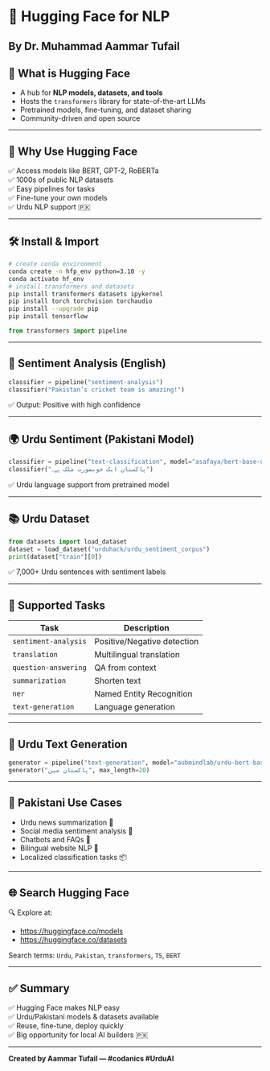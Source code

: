 # 🤗 Hugging Face for NLP 
**By Dr. Muhammad Aammar Tufail**
---

## 📘 What is Hugging Face

- A hub for **NLP models, datasets, and tools**
- Hosts the `transformers` library for state-of-the-art LLMs
- Pretrained models, fine-tuning, and dataset sharing
- Community-driven and open source

---

## 🧠 Why Use Hugging Face

✅ Access models like BERT, GPT-2, RoBERTa  
✅ 1000s of public NLP datasets  
✅ Easy pipelines for tasks  
✅ Fine-tune your own models  
✅ Urdu NLP support 🇵🇰

---

## 🛠️ Install & Import

```bash
# create conda environment
conda create -n hfp_env python=3.10 -y
conda activate hf_env
# install transformers and datasets
pip install transformers datasets ipykernel
pip install torch torchvision torchaudio
pip install --upgrade pip
pip install tensorflow
```

```python
from transformers import pipeline
```

---

## 🧪 Sentiment Analysis (English)

```python
classifier = pipeline("sentiment-analysis")
classifier("Pakistan’s cricket team is amazing!")
```

✅ Output: Positive with high confidence

---

## 🌍 Urdu Sentiment (Pakistani Model)

```python
classifier = pipeline("text-classification", model="asafaya/bert-base-urdu")
classifier("پاکستان ایک خوبصورت ملک ہے۔")
```

✅ Urdu language support from pretrained model

---

## 📚 Urdu Dataset

```python
from datasets import load_dataset
dataset = load_dataset("urduhack/urdu_sentiment_corpus")
print(dataset["train"][0])
```

✅ 7,000+ Urdu sentences with sentiment labels

---

## 🧩 Supported Tasks

| Task               | Description |
|--------------------|-------------|
| `sentiment-analysis` | Positive/Negative detection |
| `translation`         | Multilingual translation |
| `question-answering`  | QA from context |
| `summarization`       | Shorten text |
| `ner`                 | Named Entity Recognition |
| `text-generation`     | Language generation |

---

## 💬 Urdu Text Generation

```python
generator = pipeline("text-generation", model="aubmindlab/urdu-bert-base-uncased")
generator("پاکستان میں", max_length=20)
```

---

## 🧠 Pakistani Use Cases

- Urdu news summarization 📰  
- Social media sentiment analysis 📱  
- Chatbots and FAQs 🤖  
- Bilingual website NLP 🔁  
- Localized classification tasks 📦

---

## 🌐 Search Hugging Face

🔍 Explore at:  
- https://huggingface.co/models  
- https://huggingface.co/datasets  

Search terms: `Urdu`, `Pakistan`, `transformers`, `T5`, `BERT`

---

## ✅ Summary

✅ Hugging Face makes NLP easy  
✅ Urdu/Pakistani models & datasets available  
✅ Reuse, fine-tune, deploy quickly  
✅ Big opportunity for local AI builders 🇵🇰

---

**Created by Aammar Tufail — #codanics #UrduAI**